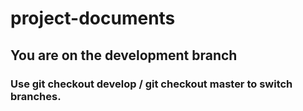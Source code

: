 # project-documents
## You are on the development branch
### Use **git checkout develop / git checkout master** to switch branches. 